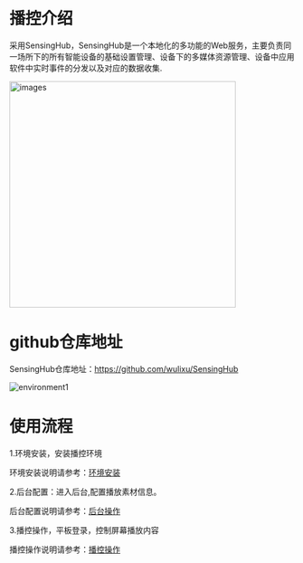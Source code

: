 # 播控介绍

采用SensingHub，SensingHub是一个本地化的多功能的Web服务，主要负责同一场所下的所有智能设备的基础设置管理、设备下的多媒体资源管理、设备中应用软件中实时事件的分发以及对应的数据收集.

 <img style="width:400px" class="right" src="https://sensingstore.oss-cn-shanghai.aliyuncs.com/Troncell/Knowledge/Docs/ElectronicPriceTag/images/Electronic/30.jpg" alt="images" />

# github仓库地址
SensingHub仓库地址：https://github.com/wulixu/SensingHub

![environment1](https://sensingstore.oss-cn-shanghai.aliyuncs.com/Troncell/Knowledge/Docs/bokong/images/backstage/16.png)
# 使用流程
1.环境安装，安装播控环境

   环境安装说明请参考：[环境安装](https://github.com/troncell/SensingDocs/blob/main/Docs/bokong/%E7%8E%AF%E5%A2%83%E5%AE%89%E8%A3%85.md)

2.后台配置：进入后台,配置播放素材信息。

  后台配置说明请参考：[后台操作](https://github.com/troncell/SensingDocs/blob/main/Docs/bokong/%E5%90%8E%E5%8F%B0%E6%93%8D%E4%BD%9C.md)

3.播控操作，平板登录，控制屏幕播放内容

播控操作说明请参考：[播控操作](https://github.com/troncell/SensingDocs/blob/main/Docs/bokong/%E6%92%AD%E6%8E%A7%E6%93%8D%E4%BD%9C.md)